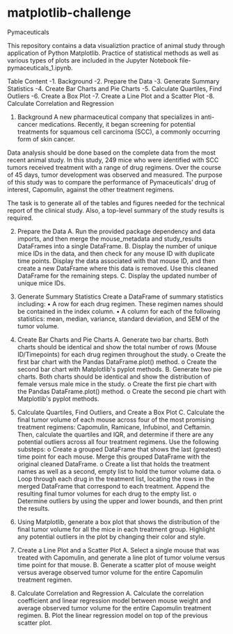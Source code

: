 # matplotlib-challenge
Pymaceuticals

This repository contains a data visualiztion practice of animal study through application of Python Matplotlib. Practice of statistical methods as well as various types of plots are included in the Jupyter Notebook file-pymaceuticals_1.ipynb.

Table Content
-1. Background
-2. Prepare the Data
-3. Generate Summary Statistics
-4. Create Bar Charts and Pie Charts
-5. Calculate Quartiles, Find Outliers
-6. Create a Box Plot
-7. Create a Line Plot and a Scatter Plot
-8. Calculate Correlation and Regression

1. Background
A new pharmaceutical company that specializes in anti-cancer medications. Recently, it began screening for potential treatments for squamous cell carcinoma (SCC), a commonly occurring form of skin cancer.

Data analysis should be done based on the complete data from the most recent animal study. In this study, 249 mice who were identified with SCC tumors received treatment with a range of drug regimens. Over the course of 45 days, tumor development was observed and measured. The purpose of this study was to compare the performance of Pymaceuticals’ drug of interest, Capomulin, against the other treatment regimens.

The task is to generate all of the tables and figures needed for the technical report of the clinical study. Also, a top-level summary of the study results is required.

2. Prepare the Data
A.	Run the provided package dependency and data imports, and then merge the mouse_metadata and study_results DataFrames into a single DataFrame.
B. Display the number of unique mice IDs in the data, and then check for any mouse ID with duplicate time points. Display the data associated with that mouse ID, and then create a new DataFrame where this data is removed. Use this cleaned DataFrame for the remaining steps.
C. Display the updated number of unique mice IDs.

3. Generate Summary Statistics
Create a DataFrame of summary statistics including:
•	A row for each drug regimen. These regimen names should be contained in the index column.
•	A column for each of the following statistics: mean, median, variance, standard deviation, and SEM of the tumor volume.

4. Create Bar Charts and Pie Charts
A.	Generate two bar charts. Both charts should be identical and show the total number of rows (Mouse ID/Timepoints) for each drug regimen throughout the study.
o	Create the first bar chart with the Pandas DataFrame.plot() method.
o	Create the second bar chart with Matplotlib's pyplot methods.
B.	Generate two pie charts. Both charts should be identical and show the distribution of female versus male mice in the study.
o	Create the first pie chart with the Pandas DataFrame.plot() method.
o	Create the second pie chart with Matplotlib's pyplot methods.
5. Calculate Quartiles, Find Outliers, and Create a Box Plot
C.	Calculate the final tumor volume of each mouse across four of the most promising treatment regimens: Capomulin, Ramicane, Infubinol, and Ceftamin. Then, calculate the quartiles and IQR, and determine if there are any potential outliers across all four treatment regimens. Use the following substeps:
o	Create a grouped DataFrame that shows the last (greatest) time point for each mouse. Merge this grouped DataFrame with the original cleaned DataFrame.
o	Create a list that holds the treatment names as well as a second, empty list to hold the tumor volume data.
o	Loop through each drug in the treatment list, locating the rows in the merged DataFrame that correspond to each treatment. Append the resulting final tumor volumes for each drug to the empty list.
o	Determine outliers by using the upper and lower bounds, and then print the results.
6. Using Matplotlib, generate a box plot that shows the distribution of the final tumor volume for all the mice in each treatment group. Highlight any potential outliers in the plot by changing their color and style.

7. Create a Line Plot and a Scatter Plot
A.	Select a single mouse that was treated with Capomulin, and generate a line plot of tumor volume versus time point for that mouse.
B.	Generate a scatter plot of mouse weight versus average observed tumor volume for the entire Capomulin treatment regimen.

8. Calculate Correlation and Regression
A.	Calculate the correlation coefficient and linear regression model between mouse weight and average observed tumor volume for the entire Capomulin treatment regimen.
B.	Plot the linear regression model on top of the previous scatter plot.


